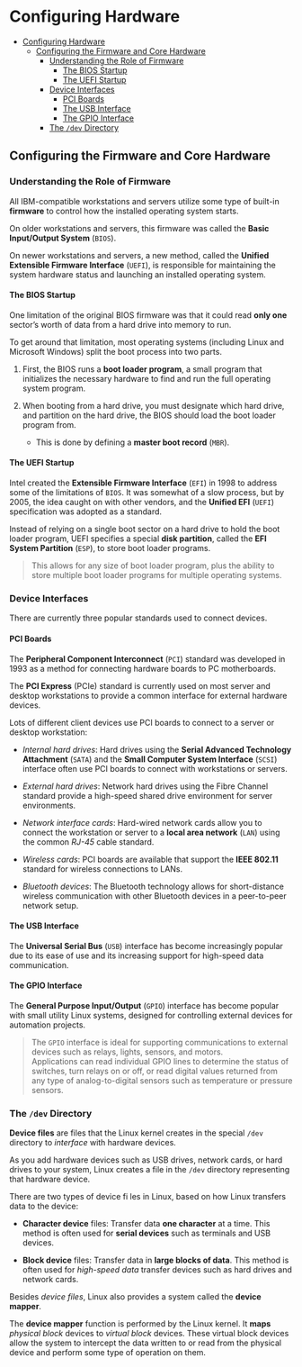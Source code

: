 # Configuring Hardware

- [Configuring Hardware](#configuring-hardware)
  - [Configuring the Firmware and Core Hardware](#configuring-the-firmware-and-core-hardware)
    - [Understanding the Role of Firmware](#understanding-the-role-of-firmware)
      - [The BIOS Startup](#the-bios-startup)
      - [The UEFI Startup](#the-uefi-startup)
    - [Device Interfaces](#device-interfaces)
      - [PCI Boards](#pci-boards)
      - [The USB Interface](#the-usb-interface)
      - [The GPIO Interface](#the-gpio-interface)
    - [The `/dev` Directory](#the-dev-directory)

## Configuring the Firmware and Core Hardware

### Understanding the Role of Firmware

All IBM-compatible workstations and servers utilize some type of built-in **firmware** to control how the installed operating system starts.

On older workstations and servers, this firmware was called the **Basic Input/Output System** (`BIOS`).

On newer workstations and servers, a new method, called the **Unified Extensible Firmware Interface** (`UEFI`), is responsible for maintaining the system hardware status and launching an installed operating system.

#### The BIOS Startup

One limitation of the original BIOS firmware was that it could read **only one** sector’s worth of data from a hard drive into memory to run.

To get around that limitation, most operating systems (including Linux and Microsoft Windows) split the boot process into two parts.

1. First, the BIOS runs a **boot loader program**, a small program that initializes the necessary hardware to find and run the full operating system program.

2. When booting from a hard drive, you must designate which hard drive, and partition on the hard drive, the BIOS should load the boot loader program from.
      - This is done by defining a **master boot record** (`MBR`).

#### The UEFI Startup

Intel created the **Extensible Firmware Interface** (`EFI`) in 1998 to address some of the limitations of `BIOS`. It was somewhat of a slow process, but by 2005, the idea caught on with other vendors, and the **Unified EFI** (`UEFI`) specification was adopted as a standard.

Instead of relying on a single boot sector on a hard drive to hold the boot loader program, UEFI specifies a special **disk partition**, called the **EFI System Partition** (`ESP`), to store boot loader programs.
> This allows for any size of boot loader program, plus the ability to store multiple boot loader programs for multiple operating systems.

### Device Interfaces

There are currently three popular standards used to connect devices.

#### PCI Boards

The **Peripheral Component Interconnect** (`PCI`) standard was developed in 1993 as a method for connecting hardware boards to PC motherboards.

The **PCI Express** (PCIe) standard is currently used on most server and desktop workstations to provide a common interface for external hardware devices.

Lots of different client devices use PCI boards to connect to a server or desktop workstation:

- *Internal hard drives*: Hard drives using the **Serial Advanced Technology Attachment** (`SATA`) and the **Small Computer System Interface** (`SCSI`) interface often use PCI boards to connect with workstations or servers.

- *External hard drives*: Network hard drives using the Fibre Channel standard provide a high-speed shared drive environment for server environments.

- *Network interface cards*: Hard-wired network cards allow you to connect the workstation or server to a **local area network** (`LAN`) using the common *RJ-45* cable standard.

- *Wireless cards*: PCI boards are available that support the **IEEE 802.11** standard for wireless connections to LANs.

- *Bluetooth devices*: The Bluetooth technology allows for short-distance wireless communication with other Bluetooth devices in a peer-to-peer network setup.

#### The USB Interface

The **Universal Serial Bus** (`USB`) interface has become increasingly popular due to its ease of use and its increasing support for high-speed data communication.

#### The GPIO Interface

The **General Purpose Input/Output** (`GPIO`) interface has become popular with small utility Linux systems, designed for controlling external devices for automation projects.
> The `GPIO` interface is ideal for supporting communications to external devices such as relays, lights, sensors, and motors.  
> Applications can read individual GPIO lines to determine the status of switches, turn relays on or off, or read digital values returned from any type of analog-to-digital sensors such as temperature or pressure sensors.

### The `/dev` Directory

**Device files** are files that the Linux kernel creates in the special `/dev` directory to *interface* with hardware devices.

As you add hardware devices such as USB drives, network cards, or hard drives to your system, Linux creates a file in the `/dev` directory representing that hardware device.

There are two types of device fi les in Linux, based on how Linux transfers data to the device:

- **Character device** files: Transfer data **one character** at a time. This method is often used for **serial devices** such as terminals and USB devices.

- **Block device** files: Transfer data in **large blocks of data**. This method is often used for *high-speed data* transfer devices such as hard drives and network cards.

Besides *device files*, Linux also provides a system called the **device mapper**.

The **device mapper** function is performed by the Linux kernel. It **maps** *physical block* devices to *virtual block* devices. These virtual block devices allow the system to intercept the data written
to or read from the physical device and perform some type of operation on them.
